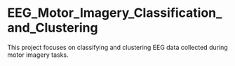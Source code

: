 # EEG_Motor_Imagery_Classification_and_Clustering
This project focuses on classifying and clustering EEG data collected during motor imagery tasks.
